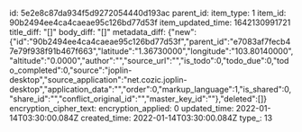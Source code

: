 id: 5e2e8c87da934f5d9272054440d193ac
parent_id: 
item_type: 1
item_id: 90b2494ee4ca4caeae95c126bd77d53f
item_updated_time: 1642130991721
title_diff: "[]"
body_diff: "[]"
metadata_diff: {"new":{"id":"90b2494ee4ca4caeae95c126bd77d53f","parent_id":"e7083af7fecb47e79f938f91b467f663","latitude":"1.36730000","longitude":"103.80140000","altitude":"0.0000","author":"","source_url":"","is_todo":0,"todo_due":0,"todo_completed":0,"source":"joplin-desktop","source_application":"net.cozic.joplin-desktop","application_data":"","order":0,"markup_language":1,"is_shared":0,"share_id":"","conflict_original_id":"","master_key_id":""},"deleted":[]}
encryption_cipher_text: 
encryption_applied: 0
updated_time: 2022-01-14T03:30:00.084Z
created_time: 2022-01-14T03:30:00.084Z
type_: 13